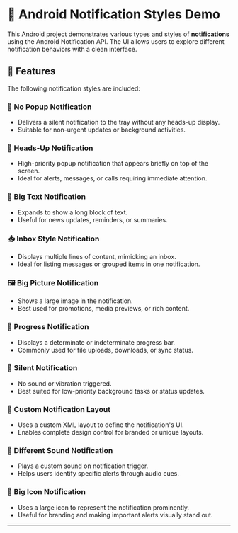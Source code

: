# 📲 Android Notification Styles Demo

This Android project demonstrates various types and styles of **notifications** using the Android Notification API. The UI allows users to explore different notification behaviors with a clean interface.

## 🧩 Features

The following notification styles are included:

### 🚫 No Popup Notification
- Delivers a silent notification to the tray without any heads-up display.
- Suitable for non-urgent updates or background activities.

### 🚨 Heads-Up Notification
- High-priority popup notification that appears briefly on top of the screen.
- Ideal for alerts, messages, or calls requiring immediate attention.

### 📜 Big Text Notification
- Expands to show a long block of text.
- Useful for news updates, reminders, or summaries.

### 📥 Inbox Style Notification
- Displays multiple lines of content, mimicking an inbox.
- Ideal for listing messages or grouped items in one notification.

### 🖼️ Big Picture Notification
- Shows a large image in the notification.
- Best used for promotions, media previews, or rich content.

### 📶 Progress Notification
- Displays a determinate or indeterminate progress bar.
- Commonly used for file uploads, downloads, or sync status.

### 🔕 Silent Notification
- No sound or vibration triggered.
- Best suited for low-priority background tasks or status updates.

### 🎨 Custom Notification Layout
- Uses a custom XML layout to define the notification's UI.
- Enables complete design control for branded or unique layouts.

### 🔔 Different Sound Notification
- Plays a custom sound on notification trigger.
- Helps users identify specific alerts through audio cues.

### 🧊 Big Icon Notification
- Uses a large icon to represent the notification prominently.
- Useful for branding and making important alerts visually stand out.

---
